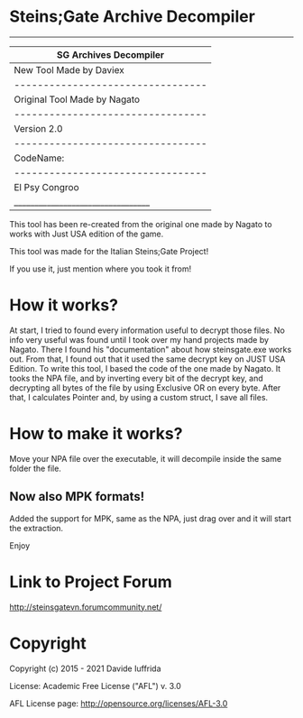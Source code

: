 # Steins;Gate Archive Decompiler
___________________________________
|      SG Archives Decompiler     |
|---------------------------------|
|     New Tool Made by Daviex     |
|---------------------------------|
|   Original Tool Made by Nagato  |
|---------------------------------|
|           Version 2.0           |
|---------------------------------|
|            CodeName:            |
|---------------------------------|
|         El Psy Congroo          |
|_________________________________|

This tool has been re-created from the original one made by Nagato to works with Just USA edition of the game.

This tool was made for the Italian Steins;Gate Project!

If you use it, just mention where you took it from!

# How it works?
At start, I tried to found every information useful to decrypt those files.
No info very useful was found until I took over my hand projects made by Nagato.
There I found his "documentation" about how steinsgate.exe works out.
From that, I found out that it used the same decrypt key on JUST USA Edition.
To write this tool, I based the code of the one made by Nagato. It tooks
the NPA file, and by inverting every bit of the decrypt key, and decrypting
all bytes of the file by using Exclusive OR on every byte. After that, 
I calculates Pointer and, by using a custom struct, I save all files.

# How to make it works?
Move your NPA file over the executable, it will decompile inside the same folder the file.

## Now also MPK formats!
Added the support for MPK, same as the NPA, just drag over and it will start the extraction.

Enjoy

# Link to Project Forum
http://steinsgatevn.forumcommunity.net/

# Copyright
Copyright (c) 2015 - 2021 Davide Iuffrida

License: Academic Free License ("AFL") v. 3.0

AFL License page: http://opensource.org/licenses/AFL-3.0
